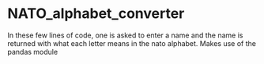# NATO_alphabet_converter
In these few lines of code, one is asked to enter a name and the name is returned with what each letter means in the nato alphabet.
Makes use of the pandas module
